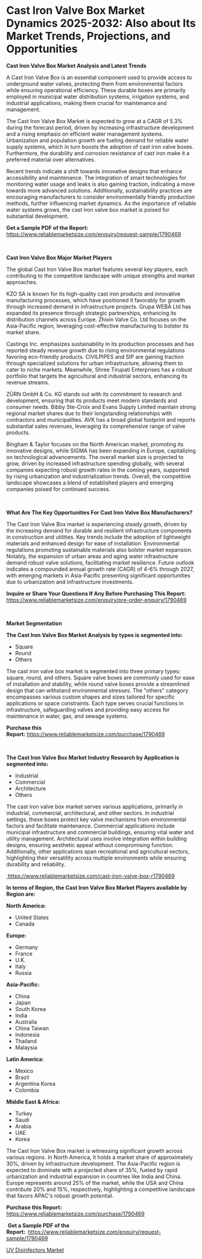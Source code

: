 <p><h1>Cast Iron Valve Box Market Dynamics 2025-2032: Also about Its Market Trends, Projections, and Opportunities</h1></p><p><strong>Cast Iron Valve Box Market Analysis and Latest Trends</strong></p>
<p><p>A Cast Iron Valve Box is an essential component used to provide access to underground water valves, protecting them from environmental factors while ensuring operational efficiency. These durable boxes are primarily employed in municipal water distribution systems, irrigation systems, and industrial applications, making them crucial for maintenance and management.</p><p>The Cast Iron Valve Box Market is expected to grow at a CAGR of 5.3% during the forecast period, driven by increasing infrastructure development and a rising emphasis on efficient water management systems. Urbanization and population growth are fueling demand for reliable water supply systems, which in turn boosts the adoption of cast iron valve boxes. Furthermore, the durability and corrosion resistance of cast iron make it a preferred material over alternatives.</p><p>Recent trends indicate a shift towards innovative designs that enhance accessibility and maintenance. The integration of smart technologies for monitoring water usage and leaks is also gaining traction, indicating a move towards more advanced solutions. Additionally, sustainability practices are encouraging manufacturers to consider environmentally friendly production methods, further influencing market dynamics. As the importance of reliable water systems grows, the cast iron valve box market is poised for substantial development.</p></p>
<p><strong>Get a Sample PDF of the Report:&nbsp;</strong> <a href="https://www.reliablemarketsize.com/enquiry/request-sample/1790469?utm_campaign=3553&utm_medium=2&utm_source=Github&utm_content=ia&utm_term=10042025&utm_id=cast-iron-valve-box">https://www.reliablemarketsize.com/enquiry/request-sample/1790469</a></p>
<p>&nbsp;</p>
<p><strong>Cast Iron Valve Box Major Market Players</strong></p>
<p><p>The global Cast Iron Valve Box market features several key players, each contributing to the competitive landscape with unique strengths and market approaches.</p><p>KZO SA is known for its high-quality cast iron products and innovative manufacturing processes, which have positioned it favorably for growth through increased demand in infrastructure projects. Grupa WEBA Ltd has expanded its presence through strategic partnerships, enhancing its distribution channels across Europe. Zhixin Valve Co. Ltd focuses on the Asia-Pacific region, leveraging cost-effective manufacturing to bolster its market share. </p><p>Castings Inc. emphasizes sustainability in its production processes and has reported steady revenue growth due to rising environmental regulations favoring eco-friendly products. CIVILPIPES and SIP are gaining traction through specialized solutions for urban infrastructure, allowing them to cater to niche markets. Meanwhile, Shree Tirupati Enterprises has a robust portfolio that targets the agricultural and industrial sectors, enhancing its revenue streams. </p><p>ZÜRN GmbH & Co. KG stands out with its commitment to research and development, ensuring that its products meet modern standards and consumer needs. Bibby Ste-Croix and Evans Supply Limited maintain strong regional market shares due to their longstanding relationships with contractors and municipalities. AVK has a broad global footprint and reports substantial sales revenues, leveraging its comprehensive range of valve products. </p><p>Bingham & Taylor focuses on the North American market, promoting its innovative designs, while SIGMA has been expanding in Europe, capitalizing on technological advancements. The overall market size is projected to grow, driven by increased infrastructure spending globally, with several companies expecting robust growth rates in the coming years, supported by rising urbanization and industrialization trends. Overall, the competitive landscape showcases a blend of established players and emerging companies poised for continued success.</p></p>
<p>&nbsp;</p>
<p><strong>What Are The Key Opportunities For Cast Iron Valve Box Manufacturers?</strong></p>
<p><p>The Cast Iron Valve Box market is experiencing steady growth, driven by the increasing demand for durable and resilient infrastructure components in construction and utilities. Key trends include the adoption of lightweight materials and enhanced design for ease of installation. Environmental regulations promoting sustainable materials also bolster market expansion. Notably, the expansion of urban areas and aging water infrastructure demand robust valve solutions, facilitating market resilience. Future outlook indicates a compounded annual growth rate (CAGR) of 4-6% through 2027, with emerging markets in Asia-Pacific presenting significant opportunities due to urbanization and infrastructure investments.</p></p>
<p><strong>Inquire or Share Your Questions If Any Before Purchasing This Report:</strong> <a href="https://www.reliablemarketsize.com/enquiry/pre-order-enquiry/1790469?utm_campaign=3553&utm_medium=2&utm_source=Github&utm_content=ia&utm_term=10042025&utm_id=cast-iron-valve-box">https://www.reliablemarketsize.com/enquiry/pre-order-enquiry/1790469</a></p>
<p>&nbsp;</p>
<p><strong>Market Segmentation</strong></p>
<p><strong>The Cast Iron Valve Box Market Analysis by types is segmented into:</strong></p>
<p><ul><li>Square</li><li>Round</li><li>Others</li></ul></p>
<p><p>The cast iron valve box market is segmented into three primary types: square, round, and others. Square valve boxes are commonly used for ease of installation and stability, while round valve boxes provide a streamlined design that can withstand environmental stresses. The "others" category encompasses various custom shapes and sizes tailored for specific applications or space constraints. Each type serves crucial functions in infrastructure, safeguarding valves and providing easy access for maintenance in water, gas, and sewage systems.</p></p>
<p><strong>Purchase this Report:&nbsp;</strong><a href="https://www.reliablemarketsize.com/purchase/1790469?utm_campaign=3553&utm_medium=2&utm_source=Github&utm_content=ia&utm_term=10042025&utm_id=cast-iron-valve-box">https://www.reliablemarketsize.com/purchase/1790469</a></p>
<p>&nbsp;</p>
<p><strong>The Cast Iron Valve Box Market Industry Research by Application is segmented into:</strong></p>
<p><ul><li>Industrial</li><li>Commercial</li><li>Architecture</li><li>Others</li></ul></p>
<p><p>The cast iron valve box market serves various applications, primarily in industrial, commercial, architectural, and other sectors. In industrial settings, these boxes protect key valve mechanisms from environmental factors and facilitate maintenance. Commercial applications include municipal infrastructure and commercial buildings, ensuring vital water and utility management. Architectural uses involve integration within building designs, ensuring aesthetic appeal without compromising function. Additionally, other applications span recreational and agricultural sectors, highlighting their versatility across multiple environments while ensuring durability and reliability.</p></p>
<p><a href="https://www.reliablemarketsize.com/cast-iron-valve-box-r1790469?utm_campaign=3553&utm_medium=2&utm_source=Github&utm_content=ia&utm_term=10042025&utm_id=cast-iron-valve-box">&nbsp;https://www.reliablemarketsize.com/cast-iron-valve-box-r1790469</a></p>
<p><strong>In terms of Region, the Cast Iron Valve Box Market Players available by Region are:</strong></p>
<p>
    <p> <strong> North America: </strong>
        <ul>
            <li>United States</li>
            <li>Canada</li>
        </ul>
        </p> 
    <p> <strong> Europe: </strong>
        <ul>
            <li>Germany</li>
            <li>France</li>
            <li>U.K.</li>
            <li>Italy</li>
            <li>Russia</li>
        </ul>
        </p> 
    <p> <strong> Asia-Pacific: </strong>
        <ul>
            <li>China</li>
            <li>Japan</li>
            <li>South Korea</li>
            <li>India</li>
            <li>Australia</li>
            <li>China Taiwan</li>
            <li>Indonesia</li>
            <li>Thailand</li>
            <li>Malaysia</li>
        </ul>
        </p> 
    <p> <strong> Latin America: </strong>
        <ul>
            <li>Mexico</li>
            <li>Brazil</li>
            <li>Argentina Korea</li>
            <li>Colombia</li>
        </ul>
        </p> 
    <p> <strong> Middle East & Africa: </strong>
        <ul>
            <li>Turkey</li>
            <li>Saudi</li>
            <li>Arabia</li>
            <li>UAE</li>
            <li>Korea</li>
        </ul>
    </p>
    </p>
<p><p>The Cast Iron Valve Box market is witnessing significant growth across various regions. In North America, it holds a market share of approximately 30%, driven by infrastructure development. The Asia-Pacific region is expected to dominate with a projected share of 35%, fueled by rapid urbanization and industrial expansion in countries like India and China. Europe represents around 25% of the market, while the USA and China contribute 20% and 15%, respectively, highlighting a competitive landscape that favors APAC's robust growth potential.</p></p>
<p><strong>Purchase this Report: </strong><a href="https://www.reliablemarketsize.com/purchase/1790469?utm_campaign=3553&utm_medium=2&utm_source=Github&utm_content=ia&utm_term=10042025&utm_id=cast-iron-valve-box">https://www.reliablemarketsize.com/purchase/1790469</a></p>
<p>&nbsp;<strong>Get a Sample PDF of the Report:&nbsp;&nbsp;</strong><a href="https://www.reliablemarketsize.com/enquiry/request-sample/1790469?utm_campaign=3553&utm_medium=2&utm_source=Github&utm_content=ia&utm_term=10042025&utm_id=cast-iron-valve-box">https://www.reliablemarketsize.com/enquiry/request-sample/1790469</a></p>
<p><strong></strong></p>
<p><p><a href="https://github.com/joubehobock75/Market-Research-Report-List-1/blob/main/uv-disinfectors-market.md?utm_campaign=3553&utm_medium=2&utm_source=Github&utm_content=ia&utm_term=10042025&utm_id=cast-iron-valve-box">UV Disinfectors Market</a></p></p>
